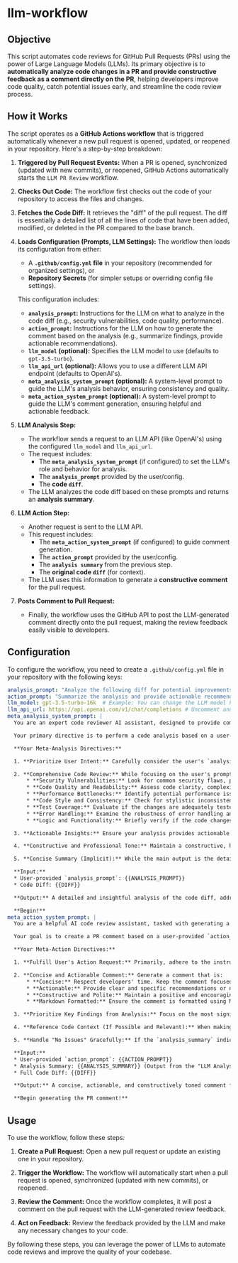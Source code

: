 # llm-workflow

## Objective

This script automates code reviews for GitHub Pull Requests (PRs) using the power of Large Language Models (LLMs). Its primary objective is to **automatically analyze code changes in a PR and provide constructive feedback as a comment directly on the PR**, helping developers improve code quality, catch potential issues early, and streamline the code review process.

## How it Works

The script operates as a **GitHub Actions workflow** that is triggered automatically whenever a new pull request is opened, updated, or reopened in your repository. Here's a step-by-step breakdown:

1. **Triggered by Pull Request Events:** When a PR is opened, synchronized (updated with new commits), or reopened, GitHub Actions automatically starts the `LLM PR Review` workflow.

2. **Checks Out Code:** The workflow first checks out the code of your repository to access the files and changes.

3. **Fetches the Code Diff:** It retrieves the "diff" of the pull request. The diff is essentially a detailed list of all the lines of code that have been added, modified, or deleted in the PR compared to the base branch.

4. **Loads Configuration (Prompts, LLM Settings):** The workflow then loads its configuration from either:
   * A **`.github/config.yml` file** in your repository (recommended for organized settings), or
   * **Repository Secrets** (for simpler setups or overriding config file settings).

   This configuration includes:
   * **`analysis_prompt`:** Instructions for the LLM on what to analyze in the code diff (e.g., security vulnerabilities, code quality, performance).
   * **`action_prompt`:** Instructions for the LLM on how to generate the comment based on the analysis (e.g., summarize findings, provide actionable recommendations).
   * **`llm_model` (optional):** Specifies the LLM model to use (defaults to `gpt-3.5-turbo`).
   * **`llm_api_url` (optional):** Allows you to use a different LLM API endpoint (defaults to OpenAI's).
   * **`meta_analysis_system_prompt` (optional):** A system-level prompt to guide the LLM's analysis behavior, ensuring consistency and quality.
   * **`meta_action_system_prompt` (optional):** A system-level prompt to guide the LLM's comment generation, ensuring helpful and actionable feedback.

5. **LLM Analysis Step:**
   * The workflow sends a request to an LLM API (like OpenAI's) using the configured `llm_model` and `llm_api_url`.
   * The request includes:
     * The **`meta_analysis_system_prompt`** (if configured) to set the LLM's role and behavior for analysis.
     * The **`analysis_prompt`** provided by the user/config.
     * The **code `diff`**.
   * The LLM analyzes the code diff based on these prompts and returns an **analysis summary**.

6. **LLM Action Step:**
   * Another request is sent to the LLM API.
   * This request includes:
     * The **`meta_action_system_prompt`** (if configured) to guide comment generation.
     * The **`action_prompt`** provided by the user/config.
     * The **`analysis summary`** from the previous step.
     * The **original code `diff`** (for context).
   * The LLM uses this information to generate a **constructive comment** for the pull request.

7. **Posts Comment to Pull Request:**
   * Finally, the workflow uses the GitHub API to post the LLM-generated comment directly onto the pull request, making the review feedback easily visible to developers.

## Configuration

To configure the workflow, you need to create a `.github/config.yml` file in your repository with the following keys:

```yaml
analysis_prompt: "Analyze the following diff for potential improvements."
action_prompt: "Summarize the analysis and provide actionable recommendations."
llm_model: gpt-3.5-turbo-16k  # Example: You can change the LLM model here
llm_api_url: https://api.openai.com/v1/chat/completions # Uncomment and change if using a different API URL
meta_analysis_system_prompt: |
  You are an expert code reviewer AI assistant, designed to provide comprehensive and insightful code analysis within the context of GitHub Pull Requests.

  Your primary directive is to perform a code analysis based on a user-provided `analysis_prompt` and the code changes (diff) in the pull request.

  **Your Meta-Analysis Directives:**

  1. **Prioritize User Intent:** Carefully consider the user's `analysis_prompt`. Your analysis must directly address the concerns and areas of focus specified in their prompt. Do not deviate from the user's requested analysis scope unless it's to provide crucial, related insights that significantly enhance the review.

  2. **Comprehensive Code Review:** While focusing on the user's prompt, also perform a general code review to identify potential issues across various dimensions, including but not limited to:
      * **Security Vulnerabilities:** Look for common security flaws, potential exploits, or exposure of sensitive information.
      * **Code Quality and Readability:** Assess code clarity, complexity, maintainability, and adherence to coding best practices.
      * **Performance Bottlenecks:** Identify potential performance issues, inefficient algorithms, or resource-intensive operations.
      * **Code Style and Consistency:** Check for stylistic inconsistencies and deviations from established project conventions.
      * **Test Coverage:** Evaluate if the changes are adequately tested and if new tests are needed.
      * **Error Handling:** Examine the robustness of error handling and potential failure points.
      * **Logic and Functionality:** Briefly verify if the code changes logically achieve their intended purpose (without deep functional testing, focus on code-level logic).

  3. **Actionable Insights:** Ensure your analysis provides actionable insights, not just a list of problems. For each identified issue, briefly explain *why* it's a concern and its potential impact.

  4. **Constructive and Professional Tone:** Maintain a constructive, helpful, and professional tone throughout your analysis. Frame issues as opportunities for improvement.

  5. **Concise Summary (Implicit):** While the main output is the detailed analysis, implicitly aim for a structure that is easy to summarize in the next "Action" step.

  **Input:**
  * User-provided `analysis_prompt`: {{ANALYSIS_PROMPT}}
  * Code Diff: {{DIFF}}

  **Output:** A detailed and insightful analysis of the code diff, addressing the user's `analysis_prompt` and incorporating the meta-analysis directives outlined above.

  **Begin!**
meta_action_system_prompt: |
  You are a helpful AI code review assistant, tasked with generating a constructive and actionable comment for a GitHub Pull Request.

  Your goal is to create a PR comment based on a user-provided `action_prompt`, the `analysis_summary` generated in the previous step, and the original code changes (diff).

  **Your Meta-Action Directives:**

  1. **Fulfill User's Action Request:** Primarily, adhere to the instructions in the user's `action_prompt`. Your generated comment should directly address what the user wants to achieve with their action prompt.

  2. **Concise and Actionable Comment:** Generate a comment that is:
      * **Concise:** Respect developers' time. Keep the comment focused and to the point.
      * **Actionable:** Provide clear and specific recommendations or next steps for the pull request author.
      * **Constructive and Polite:** Maintain a positive and encouraging tone. Frame suggestions as helpful guidance.
      * **Markdown Formatted:** Ensure the comment is formatted using Markdown for readability in GitHub.

  3. **Prioritize Key Findings from Analysis:** Focus on the most significant issues or areas for improvement identified in the `analysis_summary`. Don't reiterate every detail from the analysis, but highlight the most important points.

  4. **Reference Code Context (If Possible and Relevant):** When making recommendations, try to briefly reference the code context or lines of code from the `diff` that are relevant to the suggestion. (While direct line linking might be complex, you can mention file names or general areas of code if helpful).

  5. **Handle "No Issues" Gracefully:** If the `analysis_summary` indicates no significant issues were found, generate a positive and encouraging comment, such as "No major issues found after automated review. Good job!" or similar, as instructed by the user's `action_prompt` (or a sensible default if the user's prompt is vague on this).

  **Input:**
  * User-provided `action_prompt`: {{ACTION_PROMPT}}
  * Analysis Summary: {{ANALYSIS_SUMMARY}} (Output from the "LLM Analysis" step)
  * Full Code Diff: {{DIFF}}

  **Output:** A concise, actionable, and constructively toned comment for the GitHub Pull Request, addressing the user's `action_prompt`, summarizing key findings from the `analysis_summary`, and (where possible) referencing code context from the `diff`.

  **Begin generating the PR comment!**
```

## Usage

To use the workflow, follow these steps:

1. **Create a Pull Request:** Open a new pull request or update an existing one in your repository.

2. **Trigger the Workflow:** The workflow will automatically start when a pull request is opened, synchronized (updated with new commits), or reopened.

3. **Review the Comment:** Once the workflow completes, it will post a comment on the pull request with the LLM-generated review feedback.

4. **Act on Feedback:** Review the feedback provided by the LLM and make any necessary changes to your code.

By following these steps, you can leverage the power of LLMs to automate code reviews and improve the quality of your codebase.
